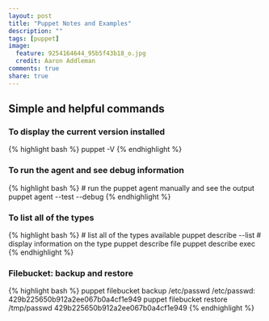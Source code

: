 ```yaml
---
layout: post
title: "Puppet Notes and Examples"
description: ""
tags: [puppet]
image:
  feature: 9254164644_95b5f43b18_o.jpg
  credit: Aaron Addleman
comments: true
share: true
---
```


## Simple and helpful commands

### To display the current version installed

{% highlight bash %}
    puppet -V
{% endhighlight %}
    
### To run the agent and see debug information

{% highlight bash %}
    # run the puppet agent manually and see the output
    puppet agent --test --debug
{% endhighlight %}

### To list all of the types

{% highlight bash %}
    # list all of the types available
    puppet describe --list
    # display information on the type
    puppet describe file
    puppet describe exec
{% endhighlight %}

### Filebucket: backup and restore

{% highlight bash %}
    puppet filebucket backup /etc/passwd
    /etc/passwd: 429b225650b912a2ee067b0a4cf1e949
    puppet filebucket restore /tmp/passwd 429b225650b912a2ee067b0a4cf1e949
{% endhighlight %}
